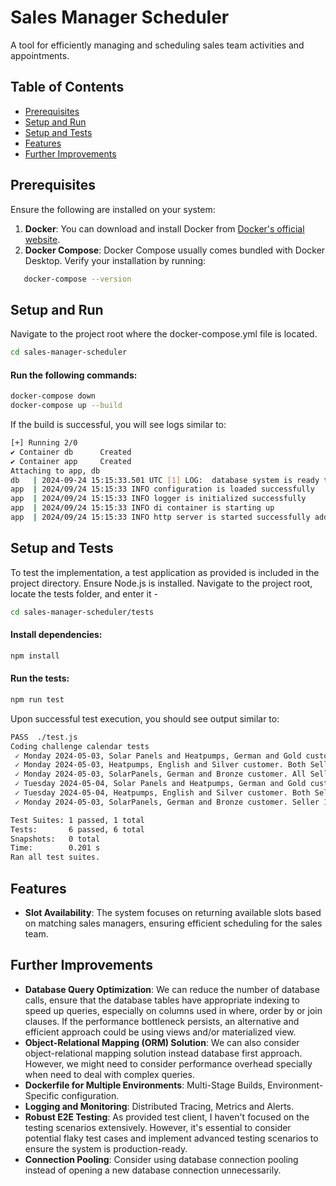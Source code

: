 # Sales Manager Scheduler
A tool for efficiently managing and scheduling sales team activities and appointments.

## Table of Contents
- [Prerequisites](#prerequisites)
- [Setup and Run](#setup-and-run)
- [Setup and Tests](#setup-and-tests)
- [Features](#features)
- [Further Improvements](#further-improvements)

## Prerequisites

Ensure the following are installed on your system:
1. **Docker**: You can download and install Docker from [Docker's official website](https://www.docker.com/products/docker-desktop).
2. **Docker Compose**: Docker Compose usually comes bundled with Docker Desktop. Verify your installation by running:
```sh
   docker-compose --version
```

## Setup and Run 
Navigate to the project root where the docker-compose.yml file is located.
   ```sh
   cd sales-manager-scheduler
   ```
#### Run the following commands:
   ```sh
   docker-compose down
   docker-compose up --build
   ```
If the build is successful, you will see logs similar to:
   ```sh
[+] Running 2/0
 ✔ Container db      Created                                                                                                                                                                                                                            0.0s 
 ✔ Container app     Created                                                                                                                                                                                                                          0.1s 
Attaching to app, db
db   | 2024-09-24 15:15:33.501 UTC [1] LOG:  database system is ready to accept connections
app  | 2024/09/24 15:15:33 INFO configuration is loaded successfully
app  | 2024/09/24 15:15:33 INFO logger is initialized successfully
app  | 2024/09/24 15:15:33 INFO di container is starting up
app  | 2024/09/24 15:15:33 INFO http server is started successfully addr=0.0.0.0:3000

   ```
## Setup and Tests
To test the implementation, a test application as provided is included in the project directory. Ensure Node.js is installed.
Navigate to the project root, locate the tests folder, and enter it -
   ```sh
cd sales-manager-scheduler/tests
   ```

#### Install dependencies:
   ```sh
npm install
   ```
#### Run the tests:
   ```sh
npm run test
   ```
Upon successful test execution, you should see output similar to:
   ```sh
 PASS  ./test.js
  Coding challenge calendar tests
    ✓ Monday 2024-05-03, Solar Panels and Heatpumps, German and Gold customer. Only Seller 2 is selectable. (49 ms)
    ✓ Monday 2024-05-03, Heatpumps, English and Silver customer. Both Seller 2 and Seller 3 are selectable. (2 ms)
    ✓ Monday 2024-05-03, SolarPanels, German and Bronze customer. All Seller 1 and 2 are selectable, but Seller 1 does not have available slots. (2 ms)
    ✓ Tuesday 2024-05-04, Solar Panels and Heatpumps, German and Gold customer. Only Seller 2 is selectable, but it is fully booked (1 ms)
    ✓ Tuesday 2024-05-04, Heatpumps, English and Silver customer. Both Seller 2 and Seller 3 are selectable, but Seller 2 is fully booked. (1 ms)
    ✓ Monday 2024-05-03, SolarPanels, German and Bronze customer. Seller 1 and 2 are selectable, but Seller 2 is fully booked (2 ms)

Test Suites: 1 passed, 1 total
Tests:       6 passed, 6 total
Snapshots:   0 total
Time:        0.201 s
Ran all test suites.
   ```
## Features
- **Slot Availability**: The system focuses on returning available slots based on matching sales managers, ensuring efficient scheduling for the sales team.
## Further Improvements
- **Database Query Optimization**: We can reduce the number of database calls, ensure that the database tables have appropriate indexing to speed up queries, especially on columns used in where, order by or join clauses. If the performance bottleneck persists, an alternative and efficient approach could be using views and/or materialized view.
- **Object-Relational Mapping (ORM) Solution**: We can also consider object-relational mapping solution instead database first approach. However, we might need to consider performance overhead specially when need to deal with complex queries.
- **Dockerfile for Multiple Environments**: Multi-Stage Builds, Environment-Specific configuration. 
- **Logging and Monitoring**: Distributed Tracing, Metrics and Alerts.
- **Robust E2E Testing**: As provided test client, I haven't focused on the testing scenarios extensively. However, it's essential to consider potential flaky test cases and implement advanced testing scenarios to ensure the system is production-ready.
- **Connection Pooling**: Consider using database connection pooling instead of opening a new database connection unnecessarily.
